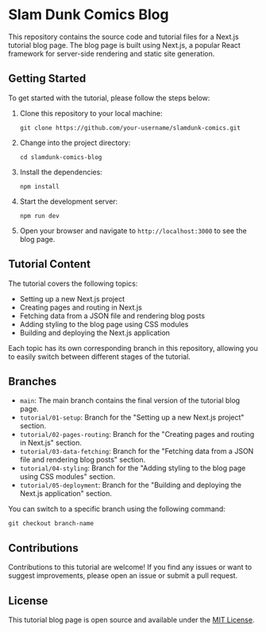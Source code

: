# Slam Dunk Comics Blog

This repository contains the source code and tutorial files for a Next.js tutorial blog page. The blog page is built using Next.js, a popular React framework for server-side rendering and static site generation.

## Getting Started

To get started with the tutorial, please follow the steps below:

1. Clone this repository to your local machine:

   ```shell
   git clone https://github.com/your-username/slamdunk-comics.git
   ```

2. Change into the project directory:
   ```shell
   cd slamdunk-comics-blog
   ```
3. Install the dependencies:
   ```shell
   npm install
   ```
4. Start the development server:
   ```shell
   npm run dev
   ```
5. Open your browser and navigate to `http://localhost:3000` to see the blog page.

## Tutorial Content

The tutorial covers the following topics:

- Setting up a new Next.js project
- Creating pages and routing in Next.js
- Fetching data from a JSON file and rendering blog posts
- Adding styling to the blog page using CSS modules
- Building and deploying the Next.js application

Each topic has its own corresponding branch in this repository, allowing you to easily switch between different stages of the tutorial.

## Branches

- `main`: The main branch contains the final version of the tutorial blog page.
- `tutorial/01-setup`: Branch for the "Setting up a new Next.js project" section.
- `tutorial/02-pages-routing`: Branch for the "Creating pages and routing in Next.js" section.
- `tutorial/03-data-fetching`: Branch for the "Fetching data from a JSON file and rendering blog posts" section.
- `tutorial/04-styling`: Branch for the "Adding styling to the blog page using CSS modules" section.
- `tutorial/05-deployment`: Branch for the "Building and deploying the Next.js application" section.

You can switch to a specific branch using the following command:

    git checkout branch-name

## Contributions

Contributions to this tutorial are welcome! If you find any issues or want to suggest improvements, please open an issue or submit a pull request.

## License

This tutorial blog page is open source and available under the [MIT License](https://chat.openai.com/LICENSE).
